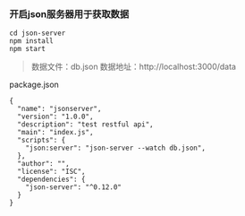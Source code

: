 ### 开启json服务器用于获取数据

```
cd json-server
npm install
npm start

```

> 数据文件：db.json
> 数据地址：http://localhost:3000/data


package.json

```
{
  "name": "jsonserver",
  "version": "1.0.0",
  "description": "test restful api",
  "main": "index.js",
  "scripts": {
    "json:server": "json-server --watch db.json",
  },
  "author": "",
  "license": "ISC",
  "dependencies": {
    "json-server": "^0.12.0"
  }
}
```